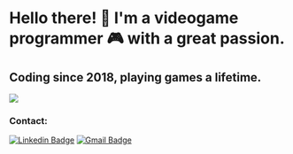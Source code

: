 # Hello there! 👋 I'm a videogame programmer 🎮 with a great passion.
## Coding since 2018, playing games a lifetime.


![](https://media-exp1.licdn.com/dms/image/C4D16AQEc-15Z8jVo3w/profile-displaybackgroundimage-shrink_350_1400/0/1615289911186?e=1668643200&v=beta&t=7NuESsaHvnHja6M15_0LVI524LJ8RdcJVvLWK_7twm4)

### Contact: 
[![Linkedin Badge](https://img.shields.io/badge/-Agus_Sánchez-blue?style=flat-square&logo=Linkedin&logoColor=white&link=https:https://www.linkedin.com/in/agus-s%C3%A1nchez-aldeguer/)](https://www.linkedin.com/in/agus-s%C3%A1nchez-aldeguer/)
[![Gmail Badge](https://img.shields.io/badge/-davidlago_55@hotmail.com-c14438?style=flat-square&logo=Gmail&logoColor=white&link=mailto:davidlago_55@hotmail.com)](mailto:davidlago_55@hotmail.com)
